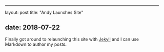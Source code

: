 ---

layout: post title: "Andy Launches Site"

date: 2018-07-22
----------------

Finally got around to relaunching this site with [Jekyll](http://jekyllrb.com) and I can use Markdown to author my posts.
